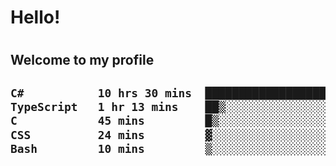 
<h1>Hello!<h1>
<h2>Welcome to my profile<h2>

<!--START_SECTION:waka-->

```txt
C#           10 hrs 30 mins  ███████████████████▒░░░░░   77.32 %
TypeScript   1 hr 13 mins    ██▒░░░░░░░░░░░░░░░░░░░░░░   09.05 %
C            45 mins         █▒░░░░░░░░░░░░░░░░░░░░░░░   05.56 %
CSS          24 mins         ▓░░░░░░░░░░░░░░░░░░░░░░░░   03.06 %
Bash         10 mins         ▒░░░░░░░░░░░░░░░░░░░░░░░░   01.29 %
```

<!--END_SECTION:waka-->
